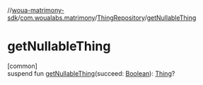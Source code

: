 //[woua-matrimony-sdk](../../../index.md)/[com.woualabs.matrimony](../index.md)/[ThingRepository](index.md)/[getNullableThing](get-nullable-thing.md)

# getNullableThing

[common]\
suspend fun [getNullableThing](get-nullable-thing.md)(succeed: [Boolean](https://kotlinlang.org/api/latest/jvm/stdlib/kotlin/-boolean/index.html)): [Thing](../-thing/index.md)?
